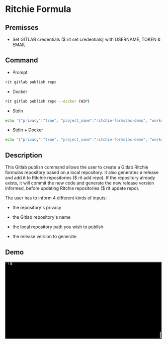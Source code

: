 <!-- markdownlint-disable-file MD033 -->

# Ritchie Formula

## Premisses

- Set GITLAB credentials ($ rit set credentials) with USERNAME, TOKEN & EMAIL

## Command

- Prompt

```bash
rit gitlab publish repo
```

- Docker

```bash
rit gitlab publish repo --docker (WIP)
```

- Stdin

```bash
echo '{"privacy":"true", "project_name":"ritchie-formulas-demo", "workspace_path":"/home/users/dennis/ritchie-formulas-local", "version":"v1.0.0"}' | rit gitlab publish repo --stdin
```

- Stdin + Docker

```bash
echo '{"privacy":"true", "project_name":"ritchie-formulas-demo", "workspace_path":"/home/users/dennis/ritchie-formulas-local", "version":"v1.0.0"}' | rit gitlab publish repo --stdin --docker
```

## Description

This Gitlab publish command allows the user to create a Gitlab Ritchie formulas repository based on a local repository.
It also generates a release and add it to Ritchie repositories ($ rit add repo).
If the repository already exists, it will commit the new code and generate the new release version informed, before updating Ritchie repositories ($ rit update repo).

The user has to inform 4 different kinds of inputs:

- the repository's privacy

- the Gitlab repository's name

- the local repository path you wish to publish

- the release version to generate

## Demo

![gif](doc/gif.gif)
